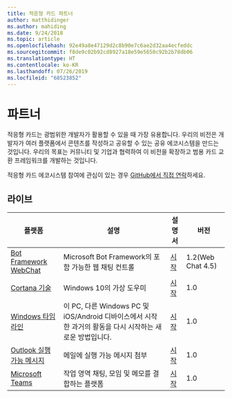 ```yaml
---
title: 적응형 카드 파트너
author: matthidinger
ms.author: mahiding
ms.date: 9/24/2018
ms.topic: article
ms.openlocfilehash: 92e49a8e47129d2c8b90e7c6ae2d32aa4ecfeddc
ms.sourcegitcommit: f8de9c02b92cd8927a18e59e5650c92b2b78db06
ms.translationtype: HT
ms.contentlocale: ko-KR
ms.lasthandoff: 07/26/2019
ms.locfileid: "68523852"
---
```

# <a name="partners"></a>파트너 

적응형 카드는 광범위한 개발자가 활용할 수 있을 때 가장 유용합니다. 우리의 비전은 개발자가 여러 플랫폼에서 콘텐츠를 작성하고 공유할 수 있는 공유 에코시스템을 만드는 것입니다. 우리의 목표는 커뮤니티 및 기업과 협력하여 이 비전을 확장하고 범용 카드 교환 프레임워크를 개발하는 것입니다.

적응형 카드 에코시스템 참여에 관심이 있는 경우 [GitHub에서 직접 연락](https://github.com/Microsoft/AdaptiveCards)하세요.

## <a name="live"></a>라이브

플랫폼 | 설명 | 설명서 | 버전
---------|-------------|---------------|---------
[Bot Framework WebChat](https://github.com/Microsoft/BotFramework-WebChat)  | Microsoft Bot Framework의 포함 가능한 웹 채팅 컨트롤 | [시작](https://docs.microsoft.com/en-us/adaptive-cards/get-started/bots) | 1.2(Web Chat 4.5)
[Cortana 기술](https://docs.microsoft.com/en-us/cortana/skills/adaptive-cards) | Windows 10의 가상 도우미 | [시작](https://docs.microsoft.com/en-us/adaptive-cards/get-started/bots) | 1.0
[Windows 타임라인](https://blogs.windows.com/windowsexperience/2017/12/19/announcing-windows-10-insider-preview-build-17063-pc/) | 이 PC, 다른 Windows PC 및 iOS/Android 디바이스에서 시작한 과거의 활동을 다시 시작하는 새로운 방법입니다. | [시작](https://docs.microsoft.com/en-us/adaptive-cards/get-started/windows) | 1.0
[Outlook 실행 가능 메시지](https://docs.microsoft.com/en-us/outlook/actionable-messages/)  | 메일에 실행 가능 메시지 첨부 | [시작](https://docs.microsoft.com/en-us/outlook/actionable-messages/) | 1.0
[Microsoft Teams](https://products.office.com/en-US/microsoft-teams/group-chat-software) | 작업 영역 채팅, 모임 및 메모를 결합하는 플랫폼 | [시작](https://docs.microsoft.com/en-us/microsoftteams/platform/concepts/cards/cards-reference#adaptive-card) | 1.0
